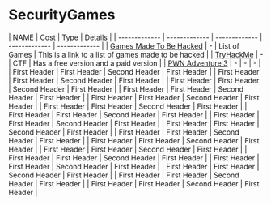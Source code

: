 # SecurityGames
| NAME  | Cost  | Type | Details  |
| ------------- | ------------- | ------------- | ------------- | ------------- |
| [Games Made To Be Hacked](https://www.reddit.com/r/hacking/comments/qjtvai/games_made_to_be_hacked)  | -  | List of Games | This is a link to a list of games made to be hacked  |
| [TryHackMe](https://tryhackme.com/)  | -  | CTF | Has a free version and a paid version  |
| [PWN Adventure 3](https://www.pwnadventure.com/)  | -  | - | -  |
| First Header  | First Header  | Second Header | First Header  |
| First Header  | First Header  | Second Header | First Header  |
| First Header  | First Header  | Second Header | First Header  |
| First Header  | First Header  | Second Header | First Header  |
| First Header  | First Header  | Second Header | First Header  |
| First Header  | First Header  | Second Header | First Header  |
| First Header  | First Header  | Second Header | First Header  |
| First Header  | First Header  | Second Header | First Header  |
| First Header  | First Header  | Second Header | First Header  |
| First Header  | First Header  | Second Header | First Header  |
| First Header  | First Header  | Second Header | First Header  |
| First Header  | First Header  | Second Header | First Header  |
| First Header  | First Header  | Second Header | First Header  |
| First Header  | First Header  | Second Header | First Header  |
| First Header  | First Header  | Second Header | First Header  |
| First Header  | First Header  | Second Header | First Header  |
| First Header  | First Header  | Second Header | First Header  |
